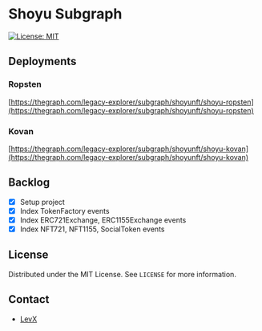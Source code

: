 # Shoyu Subgraph

[![License: MIT](https://img.shields.io/badge/License-MIT-yellow.svg)](https://opensource.org/licenses/MIT)

## Deployments
### Ropsten
[https://thegraph.com/legacy-explorer/subgraph/shoyunft/shoyu-ropsten](https://thegraph.com/legacy-explorer/subgraph/shoyunft/shoyu-ropsten)

### Kovan
[https://thegraph.com/legacy-explorer/subgraph/shoyunft/shoyu-kovan](https://thegraph.com/legacy-explorer/subgraph/shoyunft/shoyu-kovan)

## Backlog
- [x] Setup project
- [x] Index TokenFactory events
- [x] Index ERC721Exchange, ERC1155Exchange events
- [x] Index NFT721, NFT1155, SocialToken events 

## License

Distributed under the MIT License. See `LICENSE` for more information.

## Contact

* [LevX](https://twitter.com/LevxApp/)
